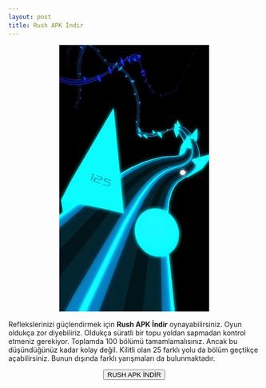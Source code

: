 ```yaml
---
layout: post
title: Rush APK İndir
---
```


<center>
<img src="/images/rush.png" alt="Rush Ketchapp" width="300px"/>
</center>
<p>Reflekslerinizi güçlendirmek için <strong>Rush APK İndir</strong> oynayabilirsiniz. Oyun oldukça zor diyebiliriz. Oldukça süratli bir topu yoldan sapmadan kontrol etmeniz gerekiyor. Toplamda 100 bölümü tamamlamalısınız. Ancak bu düşündüğünüz kadar kolay değil. Kilitli olan 25 farklı yolu da bölüm geçtikçe açabilirsiniz. Bunun dışında farklı yarışmaları da bulunmaktadır.</p>

<center>
<a href="https://play.google.com/store/apps/details?id=com.ketchapp.rush" target="_blank" rel="nofollow"><button class="button3">RUSH APK İNDİR</button></a>
</center>
